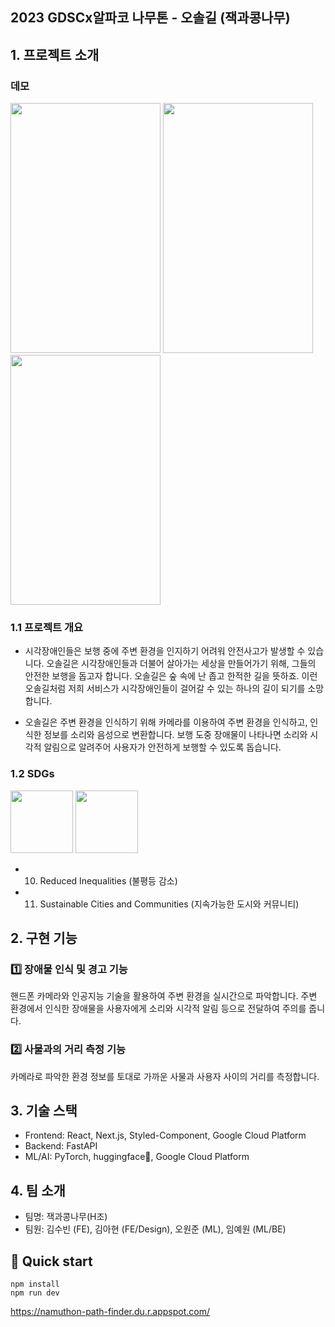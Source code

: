## 2023 GDSCx알파코 나무톤 - 오솔길 (잭과콩나무)


## 1. 프로젝트 소개

### 데모
<img src="https://github.com/suekim3028/path-finder/assets/47552580/aa04de55-057c-481f-9b76-e13a71f9b2dc" width="240" height="400"/>
<img src="https://github.com/suekim3028/path-finder/assets/47552580/d9b1ee69-3874-48c3-8dc9-9468d1d4a52b" width="240" height="400"/>
<img src="https://github.com/suekim3028/path-finder/assets/51940808/a0a24a3d-0367-4fb3-9ef6-d0adf0afe913" width="240" height="400"/>


### 1.1 프로젝트 개요
- 시각장애인들은 보행 중에 주변 환경을 인지하기 어려워 안전사고가 발생할 수 있습니다. 오솔길은 시각장애인들과 더불어 살아가는 세상을 만들어가기 위해, 그들의 안전한 보행을 돕고자 합니다. 오솔길은 숲 속에 난 좁고 한적한 길을 뜻하죠. 이런 오솔길처럼 저희 서비스가 시각장애인들이 걸어갈 수 있는 하나의 길이 되기를 소망합니다.

- 오솔길은 주변 환경을 인식하기 위해 카메라를 이용하여 주변 환경을 인식하고, 인식한 정보를 소리와 음성으로 변환합니다. 보행 도중 장애물이 나타나면 소리와 시각적 알림으로 알려주어 사용자가 안전하게 보행할 수 있도록 돕습니다.


### 1.2 SDGs

<img src="https://github.com/suekim3028/path-finder/assets/47552580/cd464056-db04-4822-970c-627a0cc15625" width="100" height="100"/>
<img src="https://github.com/suekim3028/path-finder/assets/47552580/808506a4-db34-41d0-9de3-c769617ce621" width="100" height="100"/>

      
- 10. Reduced Inequalities (불평등 감소)
- 11. Sustainable Cities and Communities (지속가능한 도시와 커뮤니티)

## 2. 구현 기능

### 1️⃣ 장애물 인식 및 경고 기능

핸드폰 카메라와 인공지능 기술을 활용하여 주변 환경을 실시간으로 파악합니다.
주변 환경에서 인식한 장애물을 사용자에게 소리와 시각적 알림 등으로 전달하여 주의를 줍니다.

### 2️⃣ 사물과의 거리 측정 기능

카메라로 파악한 환경 정보를 토대로 가까운 사물과 사용자 사이의 거리를 측정합니다.

## 3. 기술 스택
- Frontend: React, Next.js, Styled-Component, Google Cloud Platform
- Backend: FastAPI
- ML/AI: PyTorch, huggingface🤗, Google Cloud Platform

## 4. 팀 소개
- 팀명: 잭과콩나무(H조)
- 팀원: 김수빈 (FE), 김아현 (FE/Design), 오원준 (ML), 임예원 (ML/BE)

## 🚀 Quick start
```
npm install
npm run dev
```
https://namuthon-path-finder.du.r.appspot.com/ 


